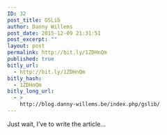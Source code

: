 ```yaml
---
ID: 32
post_title: GSLib
author: Danny Willems
post_date: 2015-12-09 21:31:51
post_excerpt: ""
layout: post
permalink: http://bit.ly/1ZDHnQm
published: true
bitly_url:
  - http://bit.ly/1ZDHnQm
bitly_hash:
  - 1ZDHnQm
bitly_long_url:
  - >
    http://blog.danny-willems.be/index.php/gslib/
---
```

Just wait, I’ve to write the article…